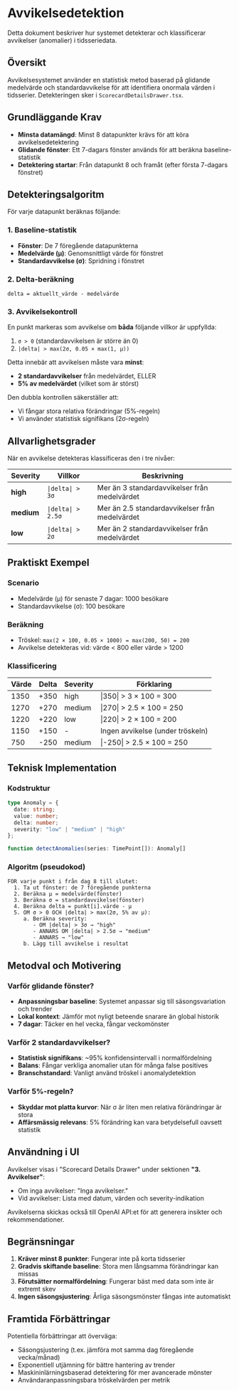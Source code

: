 # Avvikelsedetektion

Detta dokument beskriver hur systemet detekterar och klassificerar avvikelser (anomalier) i tidsseriedata.

## Översikt

Avvikelsesystemet använder en statistisk metod baserad på glidande medelvärde och standardavvikelse för att identifiera onormala värden i tidsserier. Detekteringen sker i `ScorecardDetailsDrawer.tsx`.

## Grundläggande Krav

- **Minsta datamängd**: Minst 8 datapunkter krävs för att köra avvikelsedetektering
- **Glidande fönster**: Ett 7-dagars fönster används för att beräkna baseline-statistik
- **Detektering startar**: Från datapunkt 8 och framåt (efter första 7-dagars fönstret)

## Detekteringsalgoritm

För varje datapunkt beräknas följande:

### 1. Baseline-statistik
- **Fönster**: De 7 föregående datapunkterna
- **Medelvärde (μ)**: Genomsnittligt värde för fönstret
- **Standardavvikelse (σ)**: Spridning i fönstret

### 2. Delta-beräkning
```
delta = aktuellt_värde - medelvärde
```

### 3. Avvikelsekontroll

En punkt markeras som avvikelse om **båda** följande villkor är uppfyllda:

1. `σ > 0` (standardavvikelsen är större än 0)
2. `|delta| > max(2σ, 0.05 × max(1, μ))`

Detta innebär att avvikelsen måste vara **minst**:
- **2 standardavvikelser** från medelvärdet, ELLER
- **5% av medelvärdet** (vilket som är störst)

Den dubbla kontrollen säkerställer att:
- Vi fångar stora relativa förändringar (5%-regeln)
- Vi använder statistisk signifikans (2σ-regeln)

## Allvarlighetsgrader

När en avvikelse detekteras klassificeras den i tre nivåer:

| Severity | Villkor | Beskrivning |
|----------|---------|-------------|
| **high** | `\|delta\| > 3σ` | Mer än 3 standardavvikelser från medelvärdet |
| **medium** | `\|delta\| > 2.5σ` | Mer än 2.5 standardavvikelser från medelvärdet |
| **low** | `\|delta\| > 2σ` | Mer än 2 standardavvikelser från medelvärdet |

## Praktiskt Exempel

### Scenario
- Medelvärde (μ) för senaste 7 dagar: 1000 besökare
- Standardavvikelse (σ): 100 besökare

### Beräkning
- Tröskel: `max(2 × 100, 0.05 × 1000) = max(200, 50) = 200`
- Avvikelse detekteras vid: värde < 800 eller värde > 1200

### Klassificering
| Värde | Delta | Severity | Förklaring |
|-------|-------|----------|------------|
| 1350 | +350 | high | \|350\| > 3 × 100 = 300 |
| 1270 | +270 | medium | \|270\| > 2.5 × 100 = 250 |
| 1220 | +220 | low | \|220\| > 2 × 100 = 200 |
| 1150 | +150 | - | Ingen avvikelse (under tröskeln) |
| 750 | -250 | medium | \|-250\| > 2.5 × 100 = 250 |

## Teknisk Implementation

### Kodstruktur

```typescript
type Anomaly = { 
  date: string; 
  value: number; 
  delta: number; 
  severity: "low" | "medium" | "high" 
};

function detectAnomalies(series: TimePoint[]): Anomaly[]
```

### Algoritm (pseudokod)

```
FÖR varje punkt i från dag 8 till slutet:
  1. Ta ut fönster: de 7 föregående punkterna
  2. Beräkna μ = medelvärde(fönster)
  3. Beräkna σ = standardavvikelse(fönster)
  4. Beräkna delta = punkt[i].värde - μ
  5. OM σ > 0 OCH |delta| > max(2σ, 5% av μ):
     a. Beräkna severity:
        - OM |delta| > 3σ → "high"
        - ANNARS OM |delta| > 2.5σ → "medium"
        - ANNARS → "low"
     b. Lägg till avvikelse i resultat
```

## Metodval och Motivering

### Varför glidande fönster?
- **Anpassningsbar baseline**: Systemet anpassar sig till säsongsvariation och trender
- **Lokal kontext**: Jämför mot nyligt beteende snarare än global historik
- **7 dagar**: Täcker en hel vecka, fångar veckomönster

### Varför 2 standardavvikelser?
- **Statistisk signifikans**: ~95% konfidensintervall i normalfördelning
- **Balans**: Fångar verkliga anomalier utan för många false positives
- **Branschstandard**: Vanligt använd tröskel i anomalydetektion

### Varför 5%-regeln?
- **Skyddar mot platta kurvor**: När σ är liten men relativa förändringar är stora
- **Affärsmässig relevans**: 5% förändring kan vara betydelsefull oavsett statistik

## Användning i UI

Avvikelser visas i "Scorecard Details Drawer" under sektionen **"3. Avvikelser"**:
- Om inga avvikelser: "Inga avvikelser."
- Vid avvikelser: Lista med datum, värden och severity-indikation

Avvikelserna skickas också till OpenAI API:et för att generera insikter och rekommendationer.

## Begränsningar

1. **Kräver minst 8 punkter**: Fungerar inte på korta tidsserier
2. **Gradvis skiftande baseline**: Stora men långsamma förändringar kan missas
3. **Förutsätter normalfördelning**: Fungerar bäst med data som inte är extremt skev
4. **Ingen säsongsjustering**: Årliga säsongsmönster fångas inte automatiskt

## Framtida Förbättringar

Potentiella förbättringar att överväga:
- Säsongsjustering (t.ex. jämföra mot samma dag föregående vecka/månad)
- Exponentiell utjämning för bättre hantering av trender
- Maskininlärningsbaserad detektering för mer avancerade mönster
- Användaranpassningsbara tröskelvärden per metrik

